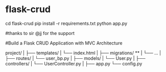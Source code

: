 # flask-crud 




cd flask-crud 
pip install -r requirements.txt
python app.py


#thanks to sir @jj for the support



#Build a Flask CRUD Application with MVC Architecture

project/ 
|
├── templates/
|   └── index.html
|
├── migrations/ **
|   └── ...
|
├── routes/
|   └── user_bp.py
|
├── models/
|   └── User.py
|
├── controllers/
|   └── UserController.py
|
├── app.py
└── config.py

